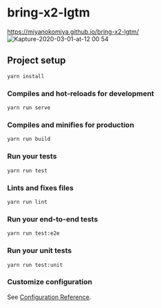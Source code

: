 # bring-x2-lgtm

https://miyanokomiya.github.io/bring-x2-lgtm/
![Kapture-2020-03-01-at-12 00 54](https://user-images.githubusercontent.com/20733354/76225811-5de6a300-6260-11ea-86e9-99b40f1d04ec.gif)

## Project setup
```
yarn install
```

### Compiles and hot-reloads for development
```
yarn run serve
```

### Compiles and minifies for production
```
yarn run build
```

### Run your tests
```
yarn run test
```

### Lints and fixes files
```
yarn run lint
```

### Run your end-to-end tests
```
yarn run test:e2e
```

### Run your unit tests
```
yarn run test:unit
```

### Customize configuration
See [Configuration Reference](https://cli.vuejs.org/config/).
